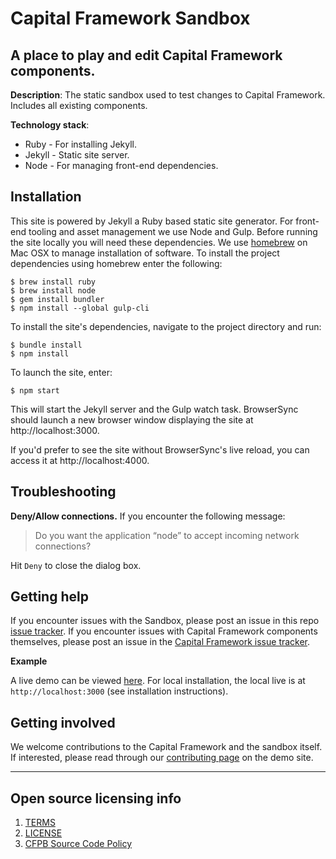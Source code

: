 # Capital Framework Sandbox
## A place to play and edit Capital Framework components.

**Description**: The static sandbox used to test changes to Capital Framework. Includes all existing components.

**Technology stack**:
- Ruby - For installing Jekyll.
- Jekyll - Static site server.
- Node - For managing front-end dependencies.

## Installation

This site is powered by Jekyll a Ruby based static site generator. For front-end tooling and asset management we use Node and Gulp. Before running the site locally you will need these dependencies. We use [homebrew](http://brew.sh/) on Mac OSX to manage installation of software. To install the project dependencies using homebrew enter the following:

```shell
$ brew install ruby
$ brew install node
$ gem install bundler
$ npm install --global gulp-cli
```


To install the site's dependencies, navigate to the project directory and run:

```shell
$ bundle install
$ npm install
```

To launch the site, enter:

```shell
$ npm start
```

This will start the Jekyll server and the Gulp watch task. BrowserSync should launch a new browser window displaying the site at http://localhost:3000.

If you'd prefer to see the site without BrowserSync's live reload, you can access it at http://localhost:4000.

## Troubleshooting

**Deny/Allow connections.** If you encounter the following message:

> Do you want the application “node” to accept incoming network connections?

Hit `Deny` to close the dialog box.

## Getting help

If you encounter issues with the Sandbox, please post an issue in this repo [issue tracker](https://github.com/jimmynotjim/capital-framework-sandbox/issues/). If you encounter issues with Capital Framework components themselves, please post an issue in the [Capital Framework issue tracker](https://github.com/cfpb/capital-framework/issues/).

**Example**

A live demo can be viewed [here](http://jimmynotjim.github.io/capital-framework-sandbox).
For local installation, the local live is at `http://localhost:3000` (see installation instructions).

## Getting involved

We welcome contributions to the Capital Framework and the sandbox itself. If interested, please read through our [contributing page](http://cfpb.github.io/capital-framework/contributing/) on the demo site.

----

## Open source licensing info
1. [TERMS](TERMS.md)
2. [LICENSE](LICENSE)
3. [CFPB Source Code Policy](https://github.com/cfpb/source-code-policy/)
